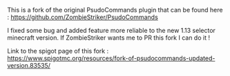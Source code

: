 This is a fork of the original PsudoCommands plugin that can be found here :
https://github.com/ZombieStriker/PsudoCommands

I fixed some bug and added feature more reliable to the new 1.13 selector minecraft version. If ZombieStriker wants me to PR this fork I can do it !

Link to the spigot page of this fork : https://www.spigotmc.org/resources/fork-of-psudocommands-updated-version.83535/